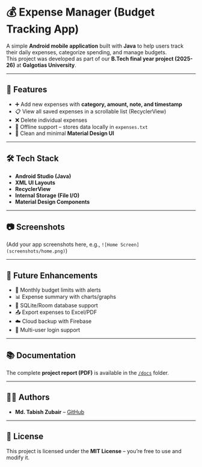 # 💰 Expense Manager (Budget Tracking App)

A simple **Android mobile application** built with **Java** to help users track their daily expenses, categorize spending, and manage budgets.  
This project was developed as part of our **B.Tech final year project (2025-26)** at **Galgotias University**.

---

## 📌 Features
- ➕ Add new expenses with **category, amount, note, and timestamp**
- 📋 View all saved expenses in a scrollable list (RecyclerView)
- ❌ Delete individual expenses
- 📂 Offline support – stores data locally in `expenses.txt`
- 🎨 Clean and minimal **Material Design UI**

---

## 🛠️ Tech Stack
- **Android Studio (Java)**
- **XML UI Layouts**
- **RecyclerView**
- **Internal Storage (File I/O)**
- **Material Design Components**

---

## 📷 Screenshots
(Add your app screenshots here, e.g., `![Home Screen](screenshots/home.png)`)

---

## 🚀 Future Enhancements
- 🔔 Monthly budget limits with alerts
- 📊 Expense summary with charts/graphs
- 💾 SQLite/Room database support
- 📤 Export expenses to Excel/PDF
- ☁️ Cloud backup with Firebase
- 👥 Multi-user login support

---

## 📚 Documentation
The complete **project report (PDF)** is available in the [`/docs`](./docs) folder.  

---

## 👨‍💻 Authors
- **Md. Tabish Zubair** – [GitHub](https://github.com/)  

---

## 📝 License
This project is licensed under the **MIT License** – you’re free to use and modify it.
